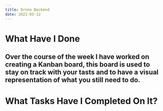 ```yaml
---
title: Drone Backend
date: 2021-03-12
---
```


# What Have I Done

## Over the course of the week I have worked on creating a Kanban board, this board is used to stay on track with your tasts and to have a visual representation of what you still need to do.

# What Tasks Have I Completed On It?
